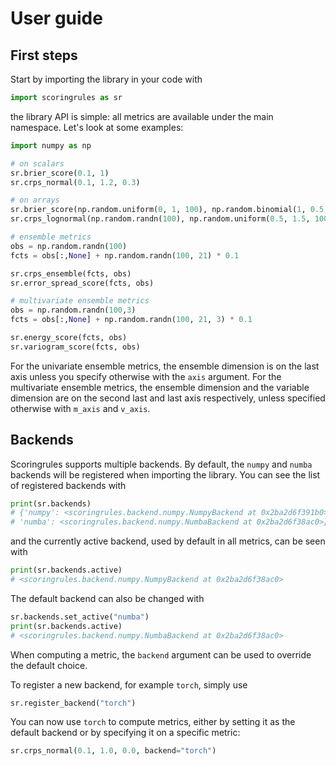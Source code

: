 # User guide

## First steps
Start by importing the library in your code with
```python
import scoringrules as sr
```

the library API is simple: all metrics are available under the main namespace. Let's look at some examples:

```python
import numpy as np

# on scalars
sr.brier_score(0.1, 1)
sr.crps_normal(0.1, 1.2, 0.3)

# on arrays
sr.brier_score(np.random.uniform(0, 1, 100), np.random.binomial(1, 0.5, 100))
sr.crps_lognormal(np.random.randn(100), np.random.uniform(0.5, 1.5, 100), np.random.lognormal(0, 1, 100))

# ensemble metrics
obs = np.random.randn(100)
fcts = obs[:,None] + np.random.randn(100, 21) * 0.1

sr.crps_ensemble(fcts, obs)
sr.error_spread_score(fcts, obs)

# multivariate ensemble metrics
obs = np.random.randn(100,3)
fcts = obs[:,None] + np.random.randn(100, 21, 3) * 0.1

sr.energy_score(fcts, obs)
sr.variogram_score(fcts, obs)
```

For the univariate ensemble metrics, the ensemble dimension is on the last axis unless you specify otherwise with the `axis` argument. For the multivariate ensemble metrics, the ensemble dimension and the variable dimension are on the second last and last axis respectively, unless specified otherwise with `m_axis` and `v_axis`.

## Backends
Scoringrules supports multiple backends. By default, the `numpy` and `numba` backends will be registered when importing the library. You can see the list of registered backends with

```python
print(sr.backends)
# {'numpy': <scoringrules.backend.numpy.NumpyBackend at 0x2ba2d6f391b0>,
# 'numba': <scoringrules.backend.numpy.NumbaBackend at 0x2ba2d6f38ac0>}
```

and the currently active backend, used by default in all metrics, can be seen with

```python
print(sr.backends.active)
# <scoringrules.backend.numpy.NumpyBackend at 0x2ba2d6f38ac0>
```

The default backend can also be changed with

```python
sr.backends.set_active("numba")
print(sr.backends.active)
# <scoringrules.backend.numpy.NumbaBackend at 0x2ba2d6f38ac0>
```
When computing a metric, the `backend` argument can be used to override the default choice.


To register a new backend, for example `torch`, simply use

```python
sr.register_backend("torch")
```

You can now use `torch` to compute metrics, either by setting it as the default backend or by specifying it on a specific metric:

```python
sr.crps_normal(0.1, 1.0, 0.0, backend="torch")
```
